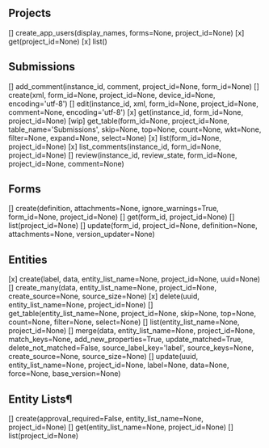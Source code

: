 ## Projects
[] create_app_users(display_names, forms=None, project_id=None)
[x] get(project_id=None)
[x] list()

## Submissions
[] add_comment(instance_id, comment, project_id=None, form_id=None)
[] create(xml, form_id=None, project_id=None, device_id=None, encoding='utf-8')
[] edit(instance_id, xml, form_id=None, project_id=None, comment=None, encoding='utf-8')
[x] get(instance_id, form_id=None, project_id=None)
[wip] get_table(form_id=None, project_id=None, table_name='Submissions', skip=None, top=None, count=None, wkt=None, filter=None, expand=None, select=None)
[x] list(form_id=None, project_id=None)
[x] list_comments(instance_id, form_id=None, project_id=None)
[] review(instance_id, review_state, form_id=None, project_id=None, comment=None)

## Forms
[] create(definition, attachments=None, ignore_warnings=True, form_id=None, project_id=None)
[] get(form_id, project_id=None)
[] list(project_id=None)
[] update(form_id, project_id=None, definition=None, attachments=None, version_updater=None)

## Entities
[x] create(label, data, entity_list_name=None, project_id=None, uuid=None)
[] create_many(data, entity_list_name=None, project_id=None, create_source=None, source_size=None)
[x] delete(uuid, entity_list_name=None, project_id=None)
[] get_table(entity_list_name=None, project_id=None, skip=None, top=None, count=None, filter=None, select=None)
[] list(entity_list_name=None, project_id=None)
[] merge(data, entity_list_name=None, project_id=None, match_keys=None, add_new_properties=True, update_matched=True, delete_not_matched=False, source_label_key='label', source_keys=None, create_source=None, source_size=None)
[] update(uuid, entity_list_name=None, project_id=None, label=None, data=None, force=None, base_version=None) 

## Entity Lists¶
[] create(approval_required=False, entity_list_name=None, project_id=None)
[] get(entity_list_name=None, project_id=None)
[] list(project_id=None)
